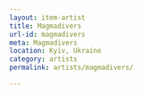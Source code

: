 ```yaml
---
layout: item-artist
title: Magmadivers
url-id: magmadivers
meta: Magmadivers
location: Kyiv, Ukraine
category: artists
permalink: artists/magmadivers/

---
```



